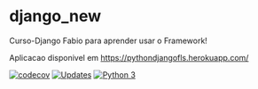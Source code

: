 # django_new
Curso-Django Fabio para aprender usar o Framework!

Aplicacao disponivel em https://pythondjangofls.herokuapp.com/

[![codecov](https://codecov.io/gh/fabio1008/django_new/branch/main/graph/badge.svg?token=CA33K4NLF5)](https://codecov.io/gh/fabio1008/django_new)
[![Updates](https://pyup.io/repos/github/fabio1008/django_new/shield.svg)](https://pyup.io/repos/github/fabio1008/django_new/)
[![Python 3](https://pyup.io/repos/github/fabio1008/django_new/python-3-shield.svg)](https://pyup.io/repos/github/fabio1008/django_new/)


